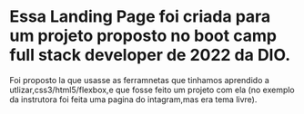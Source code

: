 # Essa Landing Page foi criada para um projeto proposto no boot camp full stack developer de 2022 da DIO.
Foi proposto la que usasse as ferramnetas que tinhamos aprendido a utlizar,css3/html5/flexbox,e que fosse feito um 
projeto com ela (no exemplo da instrutora foi feita uma pagina do intagram,mas era tema livre).
